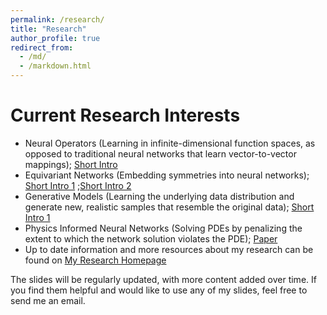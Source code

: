 ```yaml
---
permalink: /research/
title: "Research"
author_profile: true
redirect_from: 
  - /md/
  - /markdown.html
---
```

Current Research Interests
======
* Neural Operators (Learning in infinite-dimensional function spaces, as opposed to traditional neural networks that learn vector-to-vector mappings); [Short Intro](https://wenhangao21.github.io/files/Neural_operators.pdf)
* Equivariant Networks (Embedding symmetries into neural networks); [Short Intro 1](https://wenhangao21.github.io/files/Equivariant_network1.pdf) ;[Short Intro 2](https://wenhangao21.github.io/files/Equivariant_network2.pdf)
* Generative Models (Learning the underlying data distribution and generate new, realistic samples that resemble the original data); [Short Intro 1](https://wenhangao21.github.io/files/VAE_10192024.pdf)
* Physics Informed Neural Networks (Solving PDEs by penalizing the extent to which the network solution violates the PDE); [Paper](https://www.sciencedirect.com/science/article/abs/pii/S0021999122009111)
* Up to date information and more resources about my research can be found on [My Research Homepage](https://zbz3th212a4.larksuite.com/wiki/KepHwqohli4xq3kehQFu50pRseh)


The slides will be regularly updated, with more content added over time. If you find them helpful and would like to use any of my slides, feel free to send me an email.




